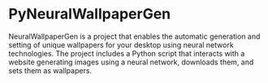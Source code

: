 # PyNeuralWallpaperGen
NeuralWallpaperGen is a project that enables the automatic generation and setting of unique wallpapers for your desktop using neural network technologies. The project includes a Python script that interacts with a website generating images using a neural network, downloads them, and sets them as wallpapers.
